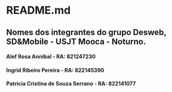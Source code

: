 # README.md
<h2> Nomes dos integrantes do grupo Desweb, SD&Mobile - USJT Mooca - Noturno. </h2>

<div>
  <h4> Alef Rosa Annibal - RA: 821247230 </h4>
  <h4> Ingrid Ribeiro Pereira - RA: 822145390 </h4>
  <h4> Patricia Cristina de Souza Serrano - RA: 822141077 </h4>
 </div>
